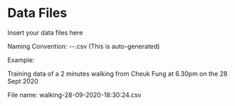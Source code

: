 # Data Files

Insert your data files here

Naming Convention: <activity>-<date>-<time>.csv
  (This is auto-generated)

Example:

Training data of a 2 minutes walking from Cheuk Fung at 6.30pm on the 
28 Sept 2020

File name: walking-28-09-2020-18:30:24.csv
